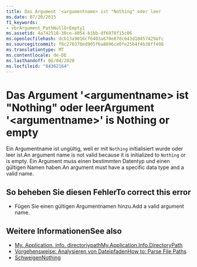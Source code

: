 ```yaml
---
title: Das Argument '<argumentname> ist "Nothing" oder leer
ms.date: 07/20/2015
f1_keywords:
- vbrArgument_PathNullOrEmpty1
ms.assetid: 4a742518-30ce-4054-b1bb-df6978f15c06
ms.openlocfilehash: dcb13a9016cf6403a670e67dc643d10457429afc
ms.sourcegitcommit: f8c270376ed905f6a8896ce0fe25b4f4b38ff498
ms.translationtype: MT
ms.contentlocale: de-DE
ms.lasthandoff: 06/04/2020
ms.locfileid: "84362164"
---
```

# <a name="argument-argumentname-is-nothing-or-empty"></a><span data-ttu-id="e246b-102">Das Argument '\<argumentname> ist "Nothing" oder leer</span><span class="sxs-lookup"><span data-stu-id="e246b-102">Argument '\<argumentname>' is Nothing or empty</span></span>
<span data-ttu-id="e246b-103">Ein Argumentname ist ungültig, weil er mit `Nothing` initialisiert wurde oder leer ist.</span><span class="sxs-lookup"><span data-stu-id="e246b-103">An argument name is not valid because it is initialized to `Nothing` or is empty.</span></span> <span data-ttu-id="e246b-104">Ein Argument muss einen bestimmten Datentyp und einen gültigen Namen haben.</span><span class="sxs-lookup"><span data-stu-id="e246b-104">An argument must have a specific data type and a valid name.</span></span>  
  
## <a name="to-correct-this-error"></a><span data-ttu-id="e246b-105">So beheben Sie diesen Fehler</span><span class="sxs-lookup"><span data-stu-id="e246b-105">To correct this error</span></span>  
  
- <span data-ttu-id="e246b-106">Fügen Sie einen gültigen Argumentnamen hinzu.</span><span class="sxs-lookup"><span data-stu-id="e246b-106">Add a valid argument name.</span></span>  
  
## <a name="see-also"></a><span data-ttu-id="e246b-107">Weitere Informationen</span><span class="sxs-lookup"><span data-stu-id="e246b-107">See also</span></span>

- [<span data-ttu-id="e246b-108">My. Application. info. directoriypath</span><span class="sxs-lookup"><span data-stu-id="e246b-108">My.Application.Info.DirectoryPath</span></span>](xref:Microsoft.VisualBasic.ApplicationServices.AssemblyInfo.DirectoryPath)
- [<span data-ttu-id="e246b-109">Vorgehensweise: Analysieren von Dateipfaden</span><span class="sxs-lookup"><span data-stu-id="e246b-109">How to: Parse File Paths</span></span>](../developing-apps/programming/drives-directories-files/how-to-parse-file-paths.md)
- [<span data-ttu-id="e246b-110">Schweigen</span><span class="sxs-lookup"><span data-stu-id="e246b-110">Nothing</span></span>](../language-reference/nothing.md)
